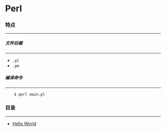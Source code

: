 Perl
===

### 特点
---
##### 文件后缀
---
* `.pl`
* `.pm`

##### 编译命令
---
```
	$ perl main.pl
```

### 目录
---
* [Hello World](https://github.com/PFei-He/Language-Study-Note/tree/master/Perl/Hello%20World)
